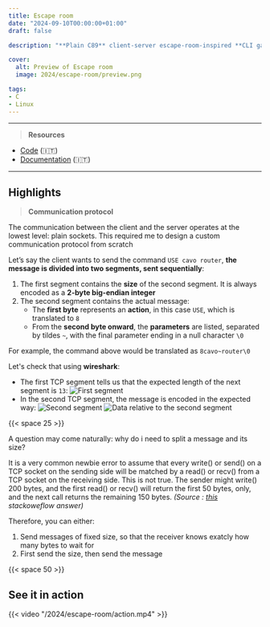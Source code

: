 ```yaml
---
title: Escape room
date: "2024-09-10T00:00:00+01:00"
draft: false

description: "**Plain C89** client-server escape-room-inspired **CLI game**"

cover:
  alt: Preview of Escape room
  image: 2024/escape-room/preview.png

tags:
- C
- Linux
---
```


---

> **Resources**

- [Code](https://github.com/deluf/escape-room) (:it:)
- [Documentation](/2024/escape-room/documentation.pdf) (:it:)

---

## Highlights

> **Communication protocol**

The communication between the client and the server operates at the lowest level: plain sockets. This required me to design a custom communication protocol from scratch

Let’s say the client wants to send the command `USE cavo router`, **the message is divided into two segments, sent sequentially**:
1. The first segment contains the **size** of the second segment. It is always encoded as a **2-byte big-endian integer**
2. The second segment contains the actual message:  
   - The **first byte** represents an **action**, in this case `USE`, which is translated to `8`
   - From the **second byte onward**, the **parameters** are listed, separated by tildes `~`, with the final parameter ending in a null character `\0`

For example, the command above would be translated as `8cavo~router\0`

Let's check that using **wireshark**:

- The first TCP segment tells us that the expected length of the next segment is `13`:
![First segment](/2024/escape-room/segment1.png)
- In the second TCP segment, the message is encoded in the expected way:
![Second segment](/2024/escape-room/segment2.png)
![Data relative to the second segment](/2024/escape-room/data2.png)

{{< space 25 >}}

A question may come naturally: why do i need to split a message and its size?

It is a very common newbie error to assume that every write() or send() on a TCP socket on the sending side will be matched by a read() or recv() from a TCP socket on the receiving side. This is not true. The sender might write() 200 bytes, and the first read() or recv() will return the first 50 bytes, only, and the next call returns the remaining 150 bytes. *(Source : [this](https://stackoverflow.com/questions/77208393/how-can-i-get-the-exact-size-of-incoming-packet-for-a-tcp-server-in-c) stackoweflow answer)*

Therefore, you can either:
1. Send messages of fixed size, so that the receiver knows exatcly how many bytes to wait for
2. First send the size, then send the message 

{{< space 50 >}}

## See it in action

{{< video "/2024/escape-room/action.mp4" >}}
